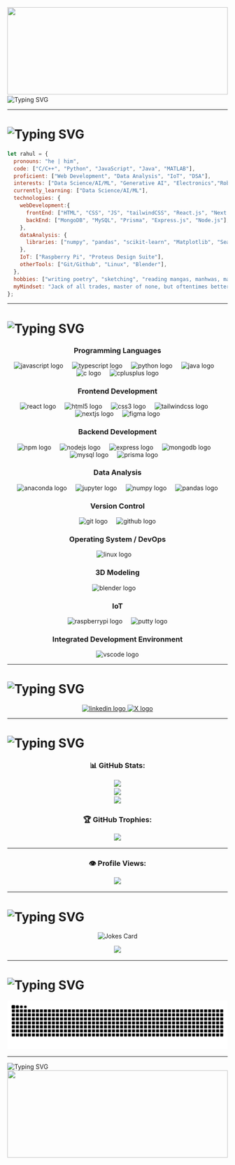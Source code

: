 <img src="https://media3.giphy.com/media/v1.Y2lkPTc5MGI3NjExczhsZDk2dGp3NGlua2plcmxidnUzZ2ZvZGxud2MzNm5mOXFpc3BlYiZlcD12MV9pbnRlcm5hbF9naWZfYnlfaWQmY3Q9Zw/tptFQ8QAJYYvu/giphy.gif" width="100%" height="200"/>

<img src="https://readme-typing-svg.herokuapp.com?font=Fira+Code&size=24&pause=1000&color=2a903c&width=800&lines=Welcome+to+RahuL's+GitHub+Profile!;Curious+,+Creative+,+Tech+Enthusiast;Always+Learning+%26+Building+Awesome+Stuff!" alt="Typing SVG">

---

# <img src="https://readme-typing-svg.herokuapp.com?font=Fira+Code&size=24&pause=500&color=2a903c&width=800&lines=👨‍💻+About+Me" alt="Typing SVG">
```js
let rahul = {
  pronouns: "he | him",
  code: ["C/C++", "Python", "JavaScript", "Java", "MATLAB"],
  proficient: ["Web Development", "Data Analysis", "IoT", "DSA"],
  interests: ["Data Science/AI/ML", "Generative AI", "Electronics","Robotics", "Computer Vision", "Game Development", "Ethical Hacking"],
  currently_learning: ["Data Science/AI/ML"],
  technologies: {
    webDevelopment:{
      frontEnd: ["HTML", "CSS", "JS", "tailwindCSS", "React.js", "Next.js", "Shadcn UI", "Figma", "Framer"],
      backEnd: ["MongoDB", "MySQL", "Prisma", "Express.js", "Node.js"],
    },
    dataAnalysis: {
      libraries: ["numpy", "pandas", "scikit-learn", "Matplotlib", "Seaborn"]
    },
    IoT: ["Raspberry Pi", "Proteus Design Suite"],
    otherTools: ["Git/Github", "Linux", "Blender"],
  },
  hobbies: ["writing poetry", "sketching", "reading mangas, manhwas, manhuas", "animes", "playing story-driven games", "football"],
  myMindset: "Jack of all trades, master of none, but oftentimes better than master of one."
};
```

--- 

# <img src="https://readme-typing-svg.herokuapp.com?font=Fira+Code&size=24&pause=1000&color=2a903c&width=800&lines=🧑🏻‍💻+Technologies+I+can+cook+with" alt="Typing SVG">

<div align="center">
  
  <!-- Programming Languages -->
  <h3>Programming Languages</h3>
  <img src="https://cdn.jsdelivr.net/gh/devicons/devicon/icons/javascript/javascript-original.svg" height="40" alt="javascript logo"  />
  <img width="12" />
  <img src="https://cdn.jsdelivr.net/gh/devicons/devicon/icons/typescript/typescript-original.svg" height="40" alt="typescript logo"  />
  <img width="12" />
  <img src="https://cdn.jsdelivr.net/gh/devicons/devicon/icons/python/python-original.svg" height="40" alt="python logo"  />
  <img width="12" />
  <img src="https://cdn.jsdelivr.net/gh/devicons/devicon/icons/java/java-original.svg" height="40" alt="java logo"  />
  <img width="12" />
  <img src="https://cdn.jsdelivr.net/gh/devicons/devicon/icons/c/c-original.svg" height="40" alt="c logo"  />
  <img width="12" />
  <img src="https://cdn.jsdelivr.net/gh/devicons/devicon/icons/cplusplus/cplusplus-original.svg" height="40" alt="cplusplus logo"  />
  
  <!-- Frontend Development -->
  <h3>Frontend Development</h3>
  <img src="https://cdn.jsdelivr.net/gh/devicons/devicon/icons/react/react-original.svg" height="40" alt="react logo"  />
  <img width="12" />
  <img src="https://cdn.jsdelivr.net/gh/devicons/devicon/icons/html5/html5-original.svg" height="40" alt="html5 logo"  />
  <img width="12" />
  <img src="https://cdn.jsdelivr.net/gh/devicons/devicon/icons/css3/css3-original.svg" height="40" alt="css3 logo"  />
  <img width="12" />
  <img src="https://cdn.jsdelivr.net/gh/devicons/devicon/icons/tailwindcss/tailwindcss-original-wordmark.svg" height="40" alt="tailwindcss logo"  />
  <img width="12" />
  <img src="https://cdn.jsdelivr.net/gh/devicons/devicon/icons/nextjs/nextjs-original.svg" height="40" alt="nextjs logo"  />
  <img width="12" />
  <img src="https://cdn.jsdelivr.net/gh/devicons/devicon/icons/figma/figma-original.svg" height="40" alt="figma logo"  />
  
  <!-- Backend Development -->
  <h3>Backend Development</h3>
  <img src="https://cdn.jsdelivr.net/gh/devicons/devicon/icons/npm/npm-original-wordmark.svg" height="40" alt="npm logo"  />
  <img width="12" />
  <img src="https://cdn.jsdelivr.net/gh/devicons/devicon/icons/nodejs/nodejs-original.svg" height="40" alt="nodejs logo"  />
  <img width="12" />
  <img src="https://cdn.jsdelivr.net/gh/devicons/devicon/icons/express/express-original.svg" height="40" alt="express logo"  />
  <img width="12" />
  <img src="https://cdn.jsdelivr.net/gh/devicons/devicon/icons/mongodb/mongodb-original.svg" height="40" alt="mongodb logo"  />
  <img width="12" />
  <img src="https://cdn.jsdelivr.net/gh/devicons/devicon/icons/mysql/mysql-original.svg" height="40" alt="mysql logo"  />
  <img width="12" />
  <img src="https://cdn.simpleicons.org/prisma/2D3748" height="40" alt="prisma logo" />
  <img width="12" />
  
  <!-- Data Science / AI / Scientific Computing -->
  <h3>Data Analysis</h3>
  <img src="https://cdn.jsdelivr.net/gh/devicons/devicon/icons/anaconda/anaconda-original.svg" height="40" alt="anaconda logo"  />
  <img width="12" />
  <img src="https://cdn.jsdelivr.net/gh/devicons/devicon/icons/jupyter/jupyter-original.svg" height="40" alt="jupyter logo"  />
  <img width="12" />
  <img src="https://cdn.jsdelivr.net/gh/devicons/devicon/icons/numpy/numpy-original.svg" height="40" alt="numpy logo"  />
  <img width="12" />
  <img src="https://cdn.jsdelivr.net/gh/devicons/devicon/icons/pandas/pandas-original.svg" height="40" alt="pandas logo"  />
  
  <!-- Version Control -->
  <h3>Version Control</h3>
  <img src="https://cdn.jsdelivr.net/gh/devicons/devicon/icons/git/git-original.svg" height="40" alt="git logo"  />
  <img width="12" />
  <img src="https://cdn.jsdelivr.net/gh/devicons/devicon/icons/github/github-original.svg" height="40" alt="github logo"  />
  
  <!-- Operating System / DevOps -->
  <h3>Operating System / DevOps</h3>
  <img src="https://cdn.jsdelivr.net/gh/devicons/devicon/icons/linux/linux-original.svg" height="40" alt="linux logo"  />
  <img width="12" />
  
  <!-- 3D Modeling / IoT -->
  <h3>3D Modeling</h3>
  <img src="https://cdn.jsdelivr.net/gh/devicons/devicon/icons/blender/blender-original.svg" height="40" alt="blender logo"  />
  <img width="12" />

  <h3>IoT</h3>
  <img src="https://cdn.jsdelivr.net/gh/devicons/devicon/icons/raspberrypi/raspberrypi-original.svg" height="40" alt="raspberrypi logo"  />
  <img width="12" />
  <img src="https://cdn.jsdelivr.net/gh/devicons/devicon/icons/putty/putty-original.svg" height="40" alt="putty logo"  />
  
  <!-- Integrated Development Environment -->
  <h3>Integrated Development Environment</h3>
  <img src="https://cdn.jsdelivr.net/gh/devicons/devicon/icons/vscode/vscode-original.svg" height="40" alt="vscode logo"  />
</div>

</div>

---

# <img src="https://readme-typing-svg.herokuapp.com?font=Fira+Code&size=24&pause=1000&color=2a903c&width=800&lines=🌏+Cook+With+Me" alt="Typing SVG">
<div align="center">
  <a href="https://www.linkedin.com/in/rahulstack/">
  <img src="https://raw.githubusercontent.com/maurodesouza/profile-readme-generator/master/src/assets/icons/social/linkedin/default.svg" width="52" height="40" alt="linkedin logo"  />
  </a>
  
  <a href="https://x.com/rahulencoded/">
  <img src="https://upload.wikimedia.org/wikipedia/commons/5/53/X_logo_2023_original.svg" width="40" height="40" alt="X logo"  />
  </a>
</div>

---


# <img src="https://readme-typing-svg.herokuapp.com?font=Fira+Code&size=24&pause=1000&color=2a903c&width=800&lines=🏆+GitHub+Achievements" alt="Typing SVG">
<div align="center">

<h3> 📊 GitHub Stats: </h3>

![](https://github-readme-stats.vercel.app/api?username=Rahul-Encoded&theme=shadow_green&hide_border=false&include_all_commits=true&count_private=true)<br/>
![](https://github-readme-streak-stats.herokuapp.com/?user=Rahul-Encoded&theme=shadow_green&hide_border=false)<br/>
![](https://github-readme-stats.vercel.app/api/top-langs/?username=Rahul-Encoded&theme=shadow_green&hide_border=false&include_all_commits=true&count_private=true&layout=compact)

<h3> 🏆 GitHub Trophies: </h3>

![](https://github-profile-trophy.vercel.app/?username=Rahul-Encoded&theme=shadow_green&no-frame=false&no-bg=true&margin-w=4)

---
<h3> 👁️ Profile Views: </h3>
<img src="https://profile-counter.glitch.me/Rahul-Encoded/count.svg?"  />

---
</div>

# <img src="https://readme-typing-svg.herokuapp.com?font=Fira+Code&size=24&pause=1000&color=2a903c&width=800&lines=✍️+Somebody+cooked+here+😜" alt="Typing SVG">
<div align="center">

![Jokes Card](https://readme-jokes.vercel.app/api?type=vertical&hideBorder&theme=gotham&qColor=%23944bcc&aColor=%23bbdb51)
  
![](https://quotes-github-readme.vercel.app/api?type=vetical&theme=dark)

---
</div>

# <img src="https://readme-typing-svg.herokuapp.com?font=Fira+Code&size=24&pause=1000&color=2a903c&width=800&lines=🐍+Snake+eating+up+OUR+🤨+GitHub+commits" alt="Typing SVG"> 
                       
<img src="https://raw.githubusercontent.com/Rahul-Encoded/Rahul-Encoded/output/snake.svg" alt="Snake animation" />

---
<img src="https://readme-typing-svg.herokuapp.com?font=Fira+Code&size=24&pause=1000&color=2a903c&width=800&lines=👋🏻+Until+we+meet+again+🫂" alt="Typing SVG">
<img src="https://media4.giphy.com/media/v1.Y2lkPTc5MGI3NjExbm85MHhjenZtNXUyaHZ3YXRmeDlpMXRvY2h5NHM0ajR4cXk3OHk0NCZlcD12MV9pbnRlcm5hbF9naWZfYnlfaWQmY3Q9Zw/Uho05vACGIjMk/giphy.gif" width="100%" height="200"/>
